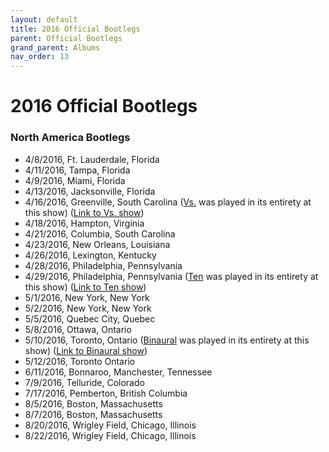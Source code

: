 ```yaml
---
layout: default
title: 2016 Official Bootlegs
parent: Official Bootlegs
grand_parent: Albums
nav_order: 13
---
```


# 2016 Official Bootlegs

### North America Bootlegs

- 4/8/2016, Ft. Lauderdale, Florida
- 4/11/2016, Tampa, Florida
- 4/9/2016, Miami, Florida
- 4/13/2016, Jacksonville, Florida
- 4/16/2016, Greenville, South Carolina ([Vs.](https://pearljamopedia.ml/docs/Albums/Studio/Vs) was played in its entirety at this show) ([Link to Vs. show](https://pearljamopedia.ml/docs/Notable-Mentions/Events/Vs-Show-2016))
- 4/18/2016, Hampton, Virginia
- 4/21/2016, Columbia, South Carolina
- 4/23/2016, New Orleans, Louisiana
- 4/26/2016, Lexington, Kentucky
- 4/28/2016, Philadelphia, Pennsylvania
- 4/29/2016, Philadelphia, Pennsylvania ([Ten](https://pearljamopedia.ml/docs/Albums/Studio/Ten) was played in its entirety at this show) ([Link to Ten show](https://pearljamopedia.ml/docs/Notable-Mentions/Events/Ten-Show-2016))
- 5/1/2016, New York, New York
- 5/2/2016, New York, New York
- 5/5/2016, Quebec City, Quebec
- 5/8/2016, Ottawa, Ontario
- 5/10/2016, Toronto, Ontario ([Binaural](https://pearljamopedia.ml/docs/Albums/Studio/Binaural) was played in its entirety at this show) ([Link to Binaural show](https://pearljamopedia.ml/docs/Notable-Mentions/Events/Binaural-Show-2016))
- 5/12/2016, Toronto Ontario
- 6/11/2016, Bonnaroo, Manchester, Tennessee
- 7/9/2016, Telluride, Colorado
- 7/17/2016, Pemberton, British Columbia
- 8/5/2016, Boston, Massachusetts
- 8/7/2016, Boston, Massachusetts
- 8/20/2016, Wrigley Field, Chicago, Illinois
- 8/22/2016, Wrigley Field, Chicago, Illinois